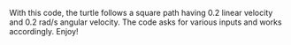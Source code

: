 With this code, the turtle follows a square path having 0.2 linear velocity and 0.2 rad/s angular velocity. The code asks for various inputs and works accordingly. Enjoy!
